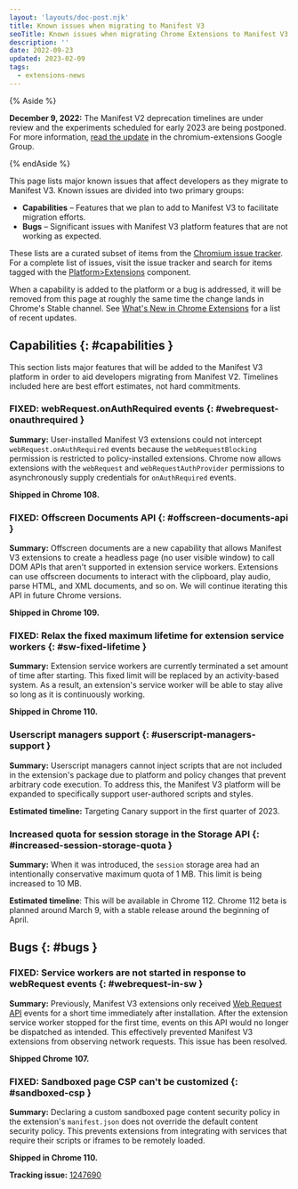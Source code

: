 ```yaml
---
layout: 'layouts/doc-post.njk'
title: Known issues when migrating to Manifest V3
seoTitle: Known issues when migrating Chrome Extensions to Manifest V3
description: ''
date: 2022-09-23
updated: 2023-02-09
tags:
  - extensions-news
---
```


{% Aside %}

**December 9, 2022:** The Manifest V2 deprecation timelines are under review and the experiments scheduled for early 2023 are being postponed. For more information, [read the update](https://groups.google.com/u/1/a/chromium.org/g/chromium-extensions/c/zQ77HkGmK9E) in the chromium-extensions Google Group.

{% endAside %}

This page lists major known issues that affect developers as they migrate to Manifest V3. Known issues are divided into two primary groups:

* **Capabilities** – Features that we plan to add to Manifest V3 to facilitate migration efforts.
* **Bugs** – Significant issues with Manifest V3 platform features that are not working as expected.

These lists are a curated subset of items from the [Chromium issue tracker][crbug]. For a complete list of issues, visit the issue tracker and search for items tagged with the [Platform>Extensions][crbug-crx] component.

When a capability is added to the platform or a bug is addressed, it will be removed from this page at roughly the same time the change lands in Chrome's Stable channel. See [What's New in Chrome Extensions][crx-whats-new] for a list of recent updates.

## Capabilities {: #capabilities }

This section lists major features that will be added to the Manifest V3 platform in order to aid developers migrating from Manifest V2. Timelines included here are best effort estimates, not hard commitments.

### FIXED: webRequest.onAuthRequired events {: #webrequest-onauthrequired }

**Summary:** User-installed Manifest V3 extensions could not intercept `webRequest.onAuthRequired` events because the `webRequestBlocking` permission is restricted to policy-installed extensions. Chrome now allows extensions with the `webRequest` and `webRequestAuthProvider` permissions to asynchronously supply credentials for `onAuthRequired` events.

**Shipped in Chrome 108.**

### FIXED: Offscreen Documents API {: #offscreen-documents-api }

**Summary:** Offscreen documents are a new capability that allows Manifest V3 extensions to create a headless page (no user visible window) to call DOM APIs that aren't supported in extension service workers. Extensions can use offscreen documents to interact with the clipboard, play audio, parse HTML, and XML documents, and so on. We will continue iterating this API in future Chrome versions.

**Shipped in Chrome 109.**

### FIXED: Relax the fixed maximum lifetime for extension service workers {: #sw-fixed-lifetime }

**Summary:** Extension service workers are currently terminated a set amount of time after starting. This fixed limit will be replaced by an activity-based system. As a result, an extension's service worker will be able to stay alive so long as it is continuously working.

**Shipped in Chrome 110.**

### Userscript managers support {: #userscript-managers-support }

**Summary:** Userscript managers cannot inject scripts that are not included in the extension's package due to platform and policy changes that prevent arbitrary code execution. To address this, the Manifest V3 platform will be expanded to specifically support user-authored scripts and styles.

**Estimated timeline:** Targeting Canary support in the first quarter of 2023.

### Increased quota for session storage in the Storage API {: #increased-session-storage-quota }

**Summary:** When it was introduced, the `session` storage area had an intentionally conservative maximum quota of 1 MB. This limit is being increased to 10 MB.

**Estimated timeline**: This will be available in Chrome 112. Chrome 112 beta is planned around March 9, with a stable release around the beginning of April.

## Bugs {: #bugs }

### FIXED: Service workers are not started in response to webRequest events {: #webrequest-in-sw }

**Summary:** Previously, Manifest V3 extensions only received [Web Request API](/docs/extensions/reference/webRequest) events for a short time immediately after installation. After the extension service worker stopped for the first time, events on this API would no longer be dispatched as intended. This effectively prevented Manifest V3 extensions from observing network requests. This issue has been resolved.

**Shipped Chrome 107.**

### FIXED: Sandboxed page CSP can't be customized {: #sandboxed-csp }

**Summary:** Declaring a custom sandboxed page content security policy in the extension's `manifest.json` does not override the default content security policy. This prevents extensions from integrating with services that require their scripts or iframes to be remotely loaded.

**Shipped in Chrome 110.**

**Tracking issue:** [1247690][]

[1024211]: https://bugs.chromium.org/p/chromium/issues/detail?id=1024211
[1135492]: https://bugs.chromium.org/p/chromium/issues/detail?id=1135492
[1247690]: https://bugs.chromium.org/p/chromium/issues/detail?id=1247690
[1339382]: https://bugs.chromium.org/p/chromium/issues/detail?id=1339382
[crbug-crx]: https://bugs.chromium.org/p/chromium/issues/list?q=component%3APlatform%3EExtensions
[crbug]: https://bugs.chromium.org/p/chromium/issues/list
[crx-whats-new]: /docs/extensions/whatsnew/
